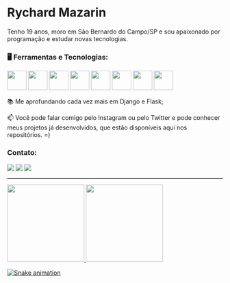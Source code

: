 <head>
<link rel="stylesheet" href="https://cdn.jsdelivr.net/gh/devicons/devicon@v2.15.1/devicon.min.css">
</head>

<h1>Rychard Mazarin</h1>
<p>Tenho 19 anos, moro em São Bernardo do Campo/SP e sou apaixonado por programação e estudar novas tecnologias.</p>

### 🖥️ Ferramentas e Tecnologias:

<img src="https://cdn.jsdelivr.net/gh/devicons/devicon/icons/python/python-original.svg" width="45" height="45" /> <img src="https://cdn.jsdelivr.net/gh/devicons/devicon/icons/django/django-plain.svg" width="45" height="45" /> <img src="https://cdn.jsdelivr.net/gh/devicons/devicon/icons/flask/flask-original.svg" width="45" height="45"/> <img src="https://cdn.jsdelivr.net/gh/devicons/devicon/icons/git/git-original.svg" width="45" height="45"/> <img src="https://cdn.jsdelivr.net/gh/devicons/devicon/icons/postgresql/postgresql-original.svg" width="45" height="45"/> <img src="https://cdn.jsdelivr.net/gh/devicons/devicon/icons/mysql/mysql-original.svg" width="45" height="45"/> <img src="https://cdn.jsdelivr.net/gh/devicons/devicon/icons/html5/html5-plain-wordmark.svg" width="45" height="45"/> <img src="https://cdn.jsdelivr.net/gh/devicons/devicon/icons/css3/css3-plain-wordmark.svg" width="45" height="45"/>
 
📚 Me aprofundando cada vez mais em Django e Flask;
 
📫 Você pode falar comigo pelo Instagram ou pelo Twitter e pode conhecer meus projetos já desenvolvidos, que estão disponíveis aqui nos repositórios. =)

### Contato:

<div>
<a href="https://instagram.com/_rychard30" target="_blank"><img src="https://img.shields.io/badge/-Instagram-%23E4405F?style=for-the-badge&logo=instagram&logoColor=white" target="_blank"></a>
<a href = "mailto:rychardnbmazarin89@gmail.com"><img src="https://img.shields.io/badge/Gmail-D14836?style=for-the-badge&logo=gmail&logoColor=white" target="_blank"></a>
<a href="https://www.linkedin.com/in/rychard-mazarin30/" target="_blank"><img src="https://img.shields.io/badge/-LinkedIn-%230077B5?style=for-the-badge&logo=linkedin&logoColor=white" target="_blank"></a>   
</div>

<hr>

<div>
  <a href="https://github.com/rychardmazarin30">
  <img height="180em" width="auto" src="https://github-readme-stats.vercel.app/api?username=rychardmazarin30&show_icons=true&theme=dracula&include_all_commits=true&count_private=true"/>
  <img height="180em" width="auto" src="https://github-readme-stats.vercel.app/api/top-langs/?username=rychardmazarin30&layout=compact&langs_count=7&theme=dracula"/>
</div>

 
![Snake animation](https://github.com/rychardmazarin30/rychardmazarin30/blob/output/github-contribution-grid-snake.svg)
